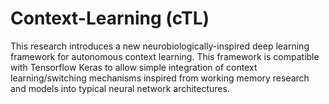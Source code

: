 # Context-Learning (cTL)

This research introduces a new neurobiologically-inspired deep learning framework for autonomous context learning. This framework is compatible with Tensorflow Keras to allow simple integration of context learning/switching mechanisms inspired from working memory research and models into typical neural network architectures.
